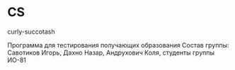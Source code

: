 # CS
curly-succotash

Программа для тестирования получающих образования
Состав группы: Савотиков Игорь, Дахно Назар, Андрухович Коля, студенты группы ИО-81
